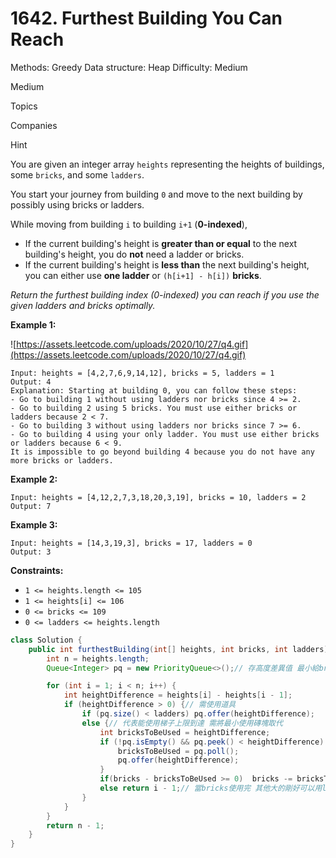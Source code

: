 # 1642. Furthest Building You Can Reach

Methods: Greedy
Data structure: Heap
Difficulty: Medium

Medium

Topics

Companies

Hint

You are given an integer array `heights` representing the heights of buildings, some `bricks`, and some `ladders`.

You start your journey from building `0` and move to the next building by possibly using bricks or ladders.

While moving from building `i` to building `i+1` (**0-indexed**),

- If the current building's height is **greater than or equal** to the next building's height, you do **not** need a ladder or bricks.
- If the current building's height is **less than** the next building's height, you can either use **one ladder** or `(h[i+1] - h[i])` **bricks**.

*Return the furthest building index (0-indexed) you can reach if you use the given ladders and bricks optimally.*

**Example 1:**

![https://assets.leetcode.com/uploads/2020/10/27/q4.gif](https://assets.leetcode.com/uploads/2020/10/27/q4.gif)

```
Input: heights = [4,2,7,6,9,14,12], bricks = 5, ladders = 1
Output: 4
Explanation: Starting at building 0, you can follow these steps:
- Go to building 1 without using ladders nor bricks since 4 >= 2.
- Go to building 2 using 5 bricks. You must use either bricks or ladders because 2 < 7.
- Go to building 3 without using ladders nor bricks since 7 >= 6.
- Go to building 4 using your only ladder. You must use either bricks or ladders because 6 < 9.
It is impossible to go beyond building 4 because you do not have any more bricks or ladders.

```

**Example 2:**

```
Input: heights = [4,12,2,7,3,18,20,3,19], bricks = 10, ladders = 2
Output: 7

```

**Example 3:**

```
Input: heights = [14,3,19,3], bricks = 17, ladders = 0
Output: 3

```

**Constraints:**

- `1 <= heights.length <= 105`
- `1 <= heights[i] <= 106`
- `0 <= bricks <= 109`
- `0 <= ladders <= heights.length`

```java
class Solution {
    public int furthestBuilding(int[] heights, int bricks, int ladders) {
        int n = heights.length;
        Queue<Integer> pq = new PriorityQueue<>();// 存高度差異值 最小給bricks使用

        for (int i = 1; i < n; i++) {
            int heightDifference = heights[i] - heights[i - 1];
            if (heightDifference > 0) {// 需使用道具
                if (pq.size() < ladders) pq.offer(heightDifference);
                else {// 代表能使用梯子上限到達 需將最小使用磚塊取代
                    int bricksToBeUsed = heightDifference;
                    if (!pq.isEmpty() && pq.peek() < heightDifference) {
                        bricksToBeUsed = pq.poll();
                        pq.offer(heightDifference);
                    }
                    if(bricks - bricksToBeUsed >= 0)  bricks -= bricksToBeUsed;
                    else return i - 1;// 當bricks使用完 其他大的剛好可以用ladder 輸出
                }
            }
        }
        return n - 1;
    }
}
```